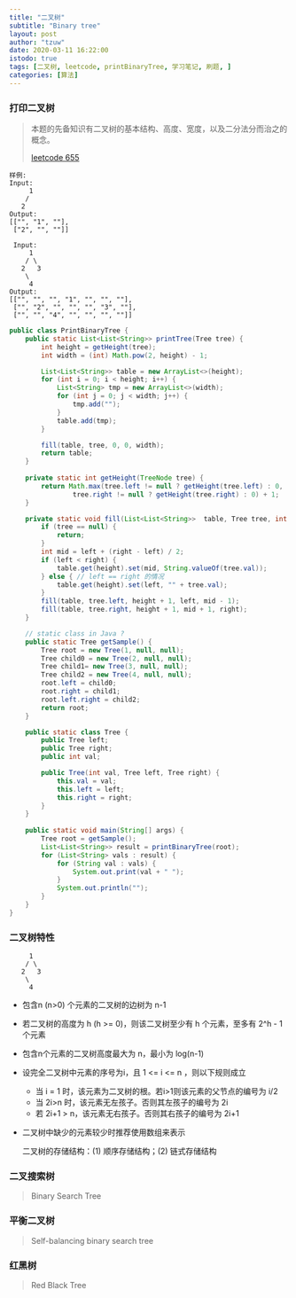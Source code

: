 ```yaml
---
title: "二叉树"
subtitle: "Binary tree"
layout: post
author: "tzuw"
date: 2020-03-11 16:22:00
istodo: true
tags: [二叉树, leetcode, printBinaryTree, 学习笔记, 刷题, ]
categories: [算法]
---
```


### 打印二叉树

>   本题的先备知识有二叉树的基本结构、高度、宽度，以及二分法分而治之的概念。
>
>   [leetcode 655](https://leetcode.com/problems/print-binary-tree/)

```
样例:
Input:
     1
    /
   2
Output:
[["", "1", ""],
 ["2", "", ""]]
 
 Input:
     1
    / \
   2   3
    \
     4
Output:
[["", "", "", "1", "", "", ""],
 ["", "2", "", "", "", "3", ""],
 ["", "", "4", "", "", "", ""]]
```

```java
public class PrintBinaryTree {
    public static List<List<String>> printTree(Tree tree) {
        int height = getHeight(tree);
        int width = (int) Math.pow(2, height) - 1;

        List<List<String>> table = new ArrayList<>(height);
        for (int i = 0; i < height; i++) {
            List<String> tmp = new ArrayList<>(width);
            for (int j = 0; j < width; j++) {
                tmp.add("");
            }
            table.add(tmp);
        }

        fill(table, tree, 0, 0, width);
        return table;
    }
  
    private static int getHeight(TreeNode tree) {
        return Math.max(tree.left != null ? getHeight(tree.left) : 0,
                tree.right != null ? getHeight(tree.right) : 0) + 1;
    }

    private static void fill(List<List<String>>  table, Tree tree, int height, int left, int right) {
        if (tree == null) {
            return;
        }
        int mid = left + (right - left) / 2;
        if (left < right) {
            table.get(height).set(mid, String.valueOf(tree.val));
        } else { // left == right 的情况
            table.get(height).set(left, "" + tree.val);
        }
        fill(table, tree.left, height + 1, left, mid - 1);
        fill(table, tree.right, height + 1, mid + 1, right);
    }

    // static class in Java ?
    public static Tree getSample() {
        Tree root = new Tree(1, null, null);
        Tree child0 = new Tree(2, null, null);
        Tree child1= new Tree(3, null, null);
        Tree child2 = new Tree(4, null, null);
        root.left = child0;
        root.right = child1;
        root.left.right = child2;
        return root;
    }

    public static class Tree {
        public Tree left;
        public Tree right;
        public int val;

        public Tree(int val, Tree left, Tree right) {
            this.val = val;
            this.left = left;
            this.right = right;
        }
    }
  
    public static void main(String[] args) {
        Tree root = getSample();
        List<List<String>> result = printBinaryTree(root);
        for (List<String> vals : result) {
            for (String val : vals) {
                System.out.print(val + " ");
            }
            System.out.println("");
        }
    }
}
```

### 二叉树特性

```
     1
    / \
   2   3
    \
     4
```



-   包含n (n>0) 个元素的二叉树的边树为 n-1

-   若二叉树的高度为 h (h >= 0)，则该二叉树至少有 h 个元素，至多有 2^h - 1个元素

-   包含n个元素的二叉树高度最大为 n，最小为 log(n-1)

-   设完全二叉树中元素的序号为i，且 1 <= i <= n ，则以下规则成立

    -   当 i = 1 时，该元素为二叉树的根。若i>1则该元素的父节点的编号为 i/2
    -   当 2i>n 时，该元素无左孩子。否则其左孩子的编号为 2i
    -   若 2i+1 > n，该元素无右孩子。否则其右孩子的编号为 2i+1

-   二叉树中缺少的元素较少时推荐使用数组来表示

    二叉树的存储结构：(1) 顺序存储结构；(2) 链式存储结构

### 二叉搜索树

>   Binary Search Tree



### 平衡二叉树

>   Self-balancing binary search tree



### 红黑树

>   Red Black Tree



